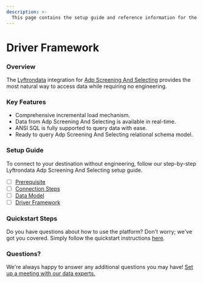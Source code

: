 ```yaml
---
description: >-
  This page contains the setup guide and reference information for the Adp Screening And Selecting source connector.
---
```


# Driver Framework

### Overview

The [Lyftrondata](https://www.lyftrondata.com/) integration for [Adp Screening And Selecting](None) provides the most natural way to access data while requiring no engineering.

### Key Features

* Comprehensive incremental load mechanism.
* Data from Adp Screening And Selecting is available in real-time.&#x20;
* ANSI SQL is fully supported to query data with ease.
* Ready to query Adp Screening And Selecting relational schema model.

### Setup Guide

To connect to your destination without engineering, follow our step-by-step Lyftrondata Adp Screening And Selecting setup guide.

* [ ] [Prerequisite](../prerequisite.md)
* [ ] [Connection Steps](../connection-steps.md)
* [ ] [Data Model](../data-model/erd.md)
* [ ] [Driver Framework](../driver-framework/)

### Quickstart Steps

Do you have questions about how to use the platform? Don't worry; we've got you covered. Simply follow the quickstart instructions [here](../driver-framework/README.md).

### Questions? <a href="#questions" id="questions"></a>

We're always happy to answer any additional questions you may have! [Set up a meeting with our data experts.](https://www.lyftrondata.com/book-a-meeting/)


